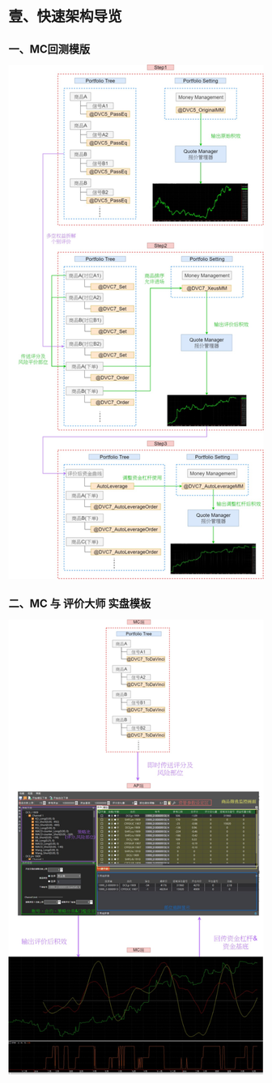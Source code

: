 # 壹、快速架构导览

## 一、MC回测模版

![](.gitbook/assets/1.1.mc-hui-ce-mo-ban.jpg)

## 二、MC 与 评价大师 实盘模板

![](.gitbook/assets/1.2mc+-ping-jia-da-shi-shi-pan-mo-ban%20%281%29.jpg)

